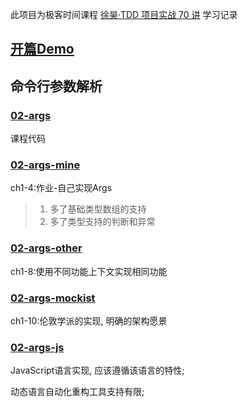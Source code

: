 此项目为极客时间课程 [徐昊·TDD 项目实战 70 讲](https://time.geekbang.org/column/intro/490) 学习记录

## [开篇Demo](00-intro)

## 命令行参数解析

### [02-args](02-args)

课程代码

### [02-args-mine](02-args-mine)

ch1-4:作业-自己实现Args
> 1. 多了基础类型数组的支持
> 2. 多了类型支持的判断和异常

### [02-args-other](02-args-other)

ch1-8:使用不同功能上下文实现相同功能

### [02-args-mockist](02-args-mockist)

ch1-10:伦敦学派的实现, 明确的架构愿景

### [02-args-js](02-args-js)

JavaScript语言实现, 应该遵循该语言的特性;

动态语言自动化重构工具支持有限;
